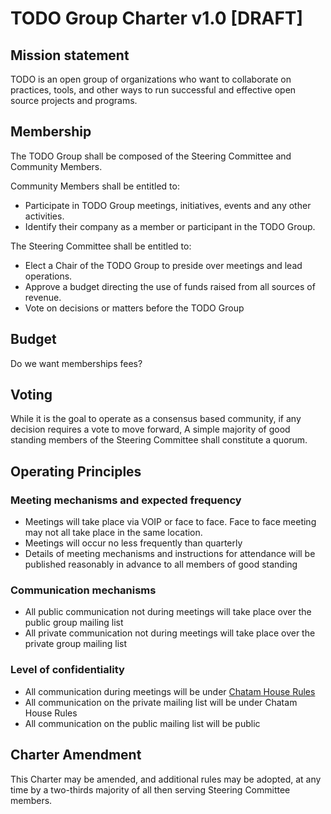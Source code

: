 # TODO Group Charter v1.0 [DRAFT]

## Mission statement
TODO is an open group of organizations who want to collaborate on practices, tools, and other ways to run successful and effective open source projects and programs.

## Membership
The TODO Group shall be composed of the Steering Committee and Community Members.

Community Members shall be entitled to:
* Participate in TODO Group meetings, initiatives, events and any other activities.
* Identify their company as a member or participant in the TODO Group.

The Steering Committee shall be entitled to:
* Elect a Chair of the TODO Group to preside over meetings and lead operations.
* Approve a budget directing the use of funds raised from all sources of revenue.
* Vote on decisions or matters before the TODO Group

## Budget

Do we want memberships fees?

## Voting

While it is the goal to operate as a consensus based community, if any decision requires a vote to move forward, A simple majority of good standing members of the Steering Committee shall constitute a quorum.

## Operating Principles

### Meeting mechanisms and expected frequency
* Meetings will take place via VOIP or face to face. Face to face meeting may not all take place in the same location.
* Meetings will occur no less frequently than quarterly
* Details of meeting mechanisms and instructions for attendance will be published reasonably in advance to all members of good standing

### Communication mechanisms
* All public communication not during meetings will take place over the public group mailing list
* All private communication not during meetings will take place over the private group mailing list

### Level of confidentiality
* All communication during meetings will be under [Chatam House Rules](http://en.wikipedia.org/wiki/Chatham_House_Rule)
* All communication on the private mailing list will be under Chatam House Rules
* All communication on the public mailing list will be public

## Charter Amendment

This Charter may be amended, and additional rules may be adopted, at any time by a two-thirds majority of all then serving Steering Committee members.
